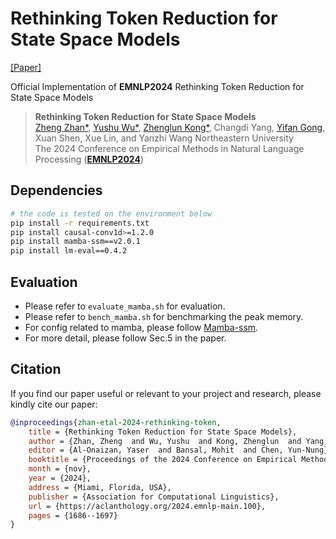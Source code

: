 # Rethinking Token Reduction for State Space Models

[[Paper]](https://aclanthology.org/2024.emnlp-main.100.pdf)

Official Implementation of **EMNLP2024** Rethinking Token Reduction for State Space Models

> **Rethinking Token Reduction for State Space Models**   
> [Zheng Zhan*](https://zhanzheng8585.github.io/), [Yushu Wu*](https://scholar.google.com/citations?user=3hEDsFYAAAAJ&hl=en), [Zhenglun Kong*](https://zlkong.github.io/homepage/), Changdi Yang, [Yifan Gong](https://yifanfanfanfan.github.io/), Xuan Shen, Xue Lin, and Yanzhi Wang
> Northeastern University  
> The 2024 Conference on Empirical Methods in Natural Language Processing ([**EMNLP2024**](https://2024.emnlp.org/))


## Dependencies
```bash
# the code is tested on the environment below
pip install -r requirements.txt
pip install causal-conv1d>=1.2.0
pip install mamba-ssm==v2.0.1
pip install lm-eval==0.4.2
```


## Evaluation
- Please refer to `evaluate_mamba.sh` for evaluation.
- Please refer to `bench_mamba.sh` for benchmarking the peak memory.
- For config related to mamba, please follow [Mamba-ssm](https://github.com/state-spaces/mamba).
- For more detail, please follow Sec.5 in the paper.

## Citation
If you find our paper useful or relevant to your project and research, please kindly cite our paper:
```bibtex
@inproceedings{zhan-etal-2024-rethinking-token,
    title = {Rethinking Token Reduction for State Space Models},
    author = {Zhan, Zheng  and Wu, Yushu  and Kong, Zhenglun  and Yang, Changdi  and Gong, Yifan  and Shen, Xuan  and Lin, Xue  and Zhao, Pu  and Wang, Yanzhi},
    editor = {Al-Onaizan, Yaser  and Bansal, Mohit  and Chen, Yun-Nung},
    booktitle = {Proceedings of the 2024 Conference on Empirical Methods in Natural Language Processing},
    month = {nov},
    year = {2024},
    address = {Miami, Florida, USA},
    publisher = {Association for Computational Linguistics},
    url = {https://aclanthology.org/2024.emnlp-main.100},
    pages = {1686--1697}
}
```
